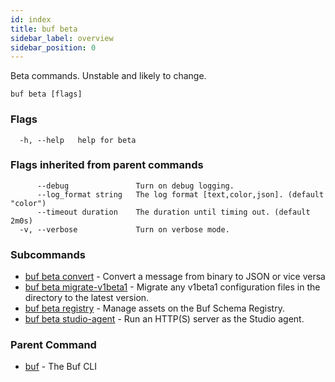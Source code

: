 ```yaml
---
id: index
title: buf beta
sidebar_label: overview
sidebar_position: 0
---
```

Beta commands. Unstable and likely to change.

```
buf beta [flags]
```

### Flags

```
  -h, --help   help for beta
```

### Flags inherited from parent commands

```
      --debug               Turn on debug logging.
      --log_format string   The log format [text,color,json]. (default "color")
      --timeout duration    The duration until timing out. (default 2m0s)
  -v, --verbose             Turn on verbose mode.
```

### Subcommands

* [buf beta convert](convert)	 - Convert a message from binary to JSON or vice versa
* [buf beta migrate-v1beta1](migrate-v1beta1)	 - Migrate any v1beta1 configuration files in the directory to the latest version.
* [buf beta registry](registry/index)	 - Manage assets on the Buf Schema Registry.
* [buf beta studio-agent](studio-agent)	 - Run an HTTP(S) server as the Studio agent.

### Parent Command

* [buf](../index)	 - The Buf CLI
